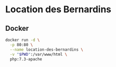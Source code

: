 # Location des Bernardins

## Docker

```bash
docker run -d \
  -p 80:80 \
  --name location-des-bernardins \
  -v "$PWD":/var/www/html \
  php:7.3-apache
```
